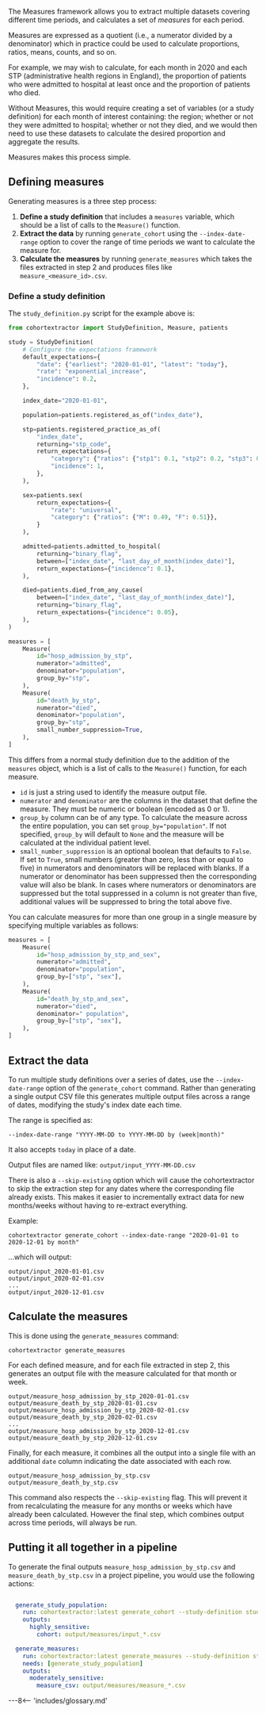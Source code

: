 The Measures framework allows you to extract multiple datasets covering different time periods, and calculates a set of _measures_ for each period.

Measures are expressed as a quotient (i.e., a numerator divided by a denominator) which in practice could be used to calculate proportions, ratios, means, counts, and so on.

For example, we may wish to calculate, for each month in 2020 and each STP (administrative health regions in England), the proportion of patients who were admitted to hospital at least once and the proportion of patients who died.

Without Measures, this would require creating a set of variables (or a study definition) for each month of interest containing: the region; whether or not they were admitted to hospital; whether or not they died,
and we would then need to use these datasets to calculate the desired proportion and aggregate the results.

Measures makes this process simple.

## Defining measures

Generating measures is a three step process:

 1. **Define a study definition** that includes a `measures` variable, which should be a list of calls to the `Measure()` function.
 2. **Extract the data** by running `generate_cohort` using the `--index-date-range` option to cover the range of time periods we want to calculate the measure for.
 3. **Calculate the measures** by running `generate_measures` which takes the files extracted in step 2 and produces files like `measure_<measure_id>.csv`.


### Define a study definition

The `study_definition.py` script for the example above is:

```py
from cohortextractor import StudyDefinition, Measure, patients

study = StudyDefinition(
    # Configure the expectations framework
    default_expectations={
        "date": {"earliest": "2020-01-01", "latest": "today"},
        "rate": "exponential_increase",
        "incidence": 0.2,
    },

    index_date="2020-01-01",

    population=patients.registered_as_of("index_date"),

    stp=patients.registered_practice_as_of(
        "index_date",
        returning="stp_code",
        return_expectations={
            "category": {"ratios": {"stp1": 0.1, "stp2": 0.2, "stp3": 0.7}},
            "incidence": 1,
        },
    ),

    sex=patients.sex(
        return_expectations={
            "rate": "universal",
            "category": {"ratios": {"M": 0.49, "F": 0.51}},
        }
    ),

    admitted=patients.admitted_to_hospital(
        returning="binary_flag",
        between=["index_date", "last_day_of_month(index_date)"],
        return_expectations={"incidence": 0.1},
    ),

    died=patients.died_from_any_cause(
        between=["index_date", "last_day_of_month(index_date)"],
        returning="binary_flag",
        return_expectations={"incidence": 0.05},
    ),
)

measures = [
    Measure(
        id="hosp_admission_by_stp",
        numerator="admitted",
        denominator="population",
        group_by="stp",
    ),
    Measure(
        id="death_by_stp",
        numerator="died",
        denominator="population",
        group_by="stp",
        small_number_suppression=True,
    ),
]
```

This differs from a normal study definition due to the addition of the `measures` object, which is a list of calls to the `Measure()` function, for each measure.

* `id` is just a string used to identify the measure output file.
* `numerator` and `denominator` are the columns in the dataset that define the measure. They must be numeric or boolean (encoded as 0 or 1).
* `group_by` column can be of any type. To calculate the measure across the entire population, you can set `group_by="population"`. If not specified, `group_by` will default to `None` and the measure will be calculated at the individual patient level.
* `small_number_suppression` is an optional boolean that defaults to `False`. If set to `True`, small numbers (greater than zero, less than or equal to five) in numerators and denominators will be replaced with blanks. If a numerator or denominator has been suppressed then the corresponding value will also be blank. In cases where numerators or denominators are suppressed but the total suppressed in a column is not greater than five, additional values will be suppressed to bring the total above five.

You can calculate measures for more than one group in a single measure by specifying multiple variables as follows:

```py
measures = [
    Measure(
        id="hosp_admission_by_stp_and_sex",
        numerator="admitted",
        denominator="population",
        group_by=["stp", "sex"],
    ),
    Measure(
        id="death_by_stp_and_sex",
        numerator="died",
        denominator=" population",
        group_by=["stp", "sex"],
    ),
]
```

## Extract the data

To run multiple study definitions over a series of dates, use the `--index-date-range` option of the `generate_cohort` command.
Rather than generating a single output CSV file this generates multiple output files across a range of dates, modifying the study's index date each time.

The range is specified as:

```
--index-date-range "YYYY-MM-DD to YYYY-MM-DD by (week|month)"
```

It also accepts `today` in place of a date.

Output files are named like: `output/input_YYYY-MM-DD.csv`

There is also a `--skip-existing` option which will cause the cohortextractor to skip the extraction step for any dates where the corresponding file already exists.
This makes it easier to incrementally extract data for new months/weeks without having to re-extract everything.

Example:

```
cohortextractor generate_cohort --index-date-range "2020-01-01 to 2020-12-01 by month"
```

...which will output:

```
output/input_2020-01-01.csv
output/input_2020-02-01.csv
...
output/input_2020-12-01.csv
```

## Calculate the measures

This is done using the `generate_measures` command:

```
cohortextractor generate_measures
```

For each defined measure, and for each file extracted in step 2, this generates an output file with the measure calculated for that month or week.

    output/measure_hosp_admission_by_stp_2020-01-01.csv
    output/measure_death_by_stp_2020-01-01.csv
    output/measure_hosp_admission_by_stp_2020-02-01.csv
    output/measure_death_by_stp_2020-02-01.csv
	...
    output/measure_hosp_admission_by_stp_2020-12-01.csv
    output/measure_death_by_stp_2020-12-01.csv

Finally, for each measure, it combines all the output into a single file with an additional `date` column indicating the date associated with each row.

    output/measure_hosp_admission_by_stp.csv
    output/measure_death_by_stp.csv

This command also respects the `--skip-existing` flag.
This will prevent it from recalculating the measure for any months or weeks which have already been calculated.
However the final step, which combines output across time periods, will always be run.

## Putting it all together in a pipeline

To generate the final outputs `measure_hosp_admission_by_stp.csv` and `measure_death_by_stp.csv` in a project pipeline, you would use the following actions:


```yaml

  generate_study_population:
    run: cohortextractor:latest generate_cohort --study-definition study_definition --index-date-range "2020-01-01 to 2020-12-01 by month" --skip-existing --output-dir=output/measures
    outputs:
      highly_sensitive:
        cohort: output/measures/input_*.csv

  generate_measures:
    run: cohortextractor:latest generate_measures --study-definition study_definition --skip-existing --output-dir=output/measures
    needs: [generate_study_population]
    outputs:
      moderately_sensitive:
        measure_csv: output/measures/measure_*.csv

```

---8<-- 'includes/glossary.md'

